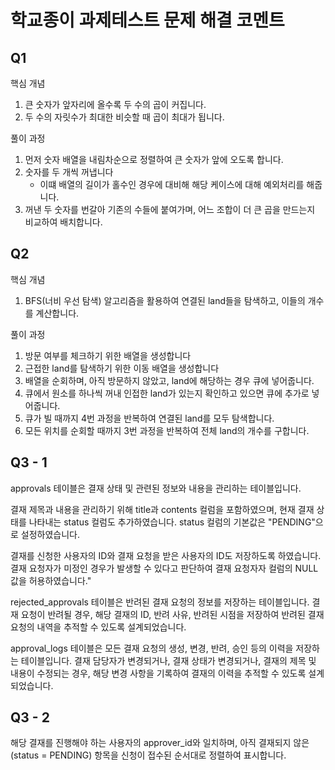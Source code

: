  # 학교종이 과제테스트 문제 해결 코멘트

 ## Q1
핵심 개념
1. 큰 숫자가 앞자리에 올수록 두 수의 곱이 커집니다.
2. 두 수의 자릿수가 최대한 비슷할 때 곱이 최대가 됩니다.

풀이 과정

1. 먼저 숫자 배열을 내림차순으로 정렬하여 큰 숫자가 앞에 오도록 합니다.
2. 숫자를 두 개씩 꺼냅니다
    - 이떄 배열의 길이가 홀수인 경우에 대비해 해당 케이스에 대해 예외처리를 해줍니다.
3. 꺼낸 두 숫자를 번갈아 기존의 수들에 붙여가며, 어느 조합이 더 큰 곱을 만드는지 비교하여 배치합니다.

 ## Q2
핵심 개념

1. BFS(너비 우선 탐색) 알고리즘을 활용하여 연결된 land들을 탐색하고, 이들의 개수를 계산합니다.

풀이 과정
1. 방문 여부를 체크하기 위한 배열을 생성합니다
2. 근접한 land를 탐색하기 위한 이동 배열을 생성합니다
3. 배열을 순회하며, 아직 방문하지 않았고, land에 해당하는 경우 큐에 넣어줍니다.
4. 큐에서 원소를 하나씩 꺼내 인접한 land가 있는지 확인하고 있으면 큐에 추가로 넣어줍니다.
5. 큐가 빌 때까지 4번 과정을 반복하여 연결된 land를 모두 탐색합니다.
6. 모든 위치를 순회할 때까지 3번 과정을 반복하여 전체 land의 개수를 구합니다.

 ## Q3 - 1
approvals 테이블은 결재 상태 및 관련된 정보와 내용을 관리하는 테이블입니다.

결재 제목과 내용을 관리하기 위해 title과 contents 컬럼을 포함하였으며, 
현재 결재 상태를 나타내는 status 컬럼도 추가하였습니다. status 컬럼의 기본값은 "PENDING"으로 설정하였습니다.

결재를 신청한 사용자의 ID와 결재 요청을 받은 사용자의 ID도 저장하도록 하였습니다.
결재 요청자가 미정인 경우가 발생할 수 있다고 판단하여 결재 요청자자 컬럼의 NULL 값을 허용하였습니다."





rejected_approvals 테이블은 반려된 결재 요청의 정보를 저장하는 테이블입니다.
결재 요청이 반려될 경우, 해당 결재의 ID, 반려 사유, 반려된 시점을 저장하여
반려된 결재 요청의 내역을 추적할 수 있도록 설계되었습니다.


approval_logs 테이블은 모든 결재 요청의 생성, 변경, 반려, 승인 등의 이력을 저장하는 테이블입니다.
결재 담당자가 변경되거나, 결재 상태가 변경되거나, 결재의 제목 및 내용이 수정되는 경우,
해당 변경 사항을 기록하여 결재의 이력을 추적할 수 있도록 설계되었습니다.



 ## Q3 - 2

해당 결재를 진행해야 하는 사용자의 approver_id와 일치하며,
아직 결재되지 않은(status = PENDING) 항목을
신청이 접수된 순서대로 정렬하여 표시합니다.
